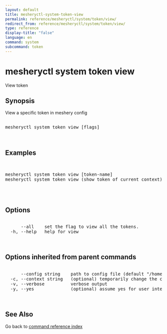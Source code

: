 ```yaml
---
layout: default
title: mesheryctl-system-token-view
permalink: reference/mesheryctl/system/token/view/
redirect_from: reference/mesheryctl/system/token/view/
type: reference
display-title: "false"
language: en
command: system
subcommand: token
---
```


# mesheryctl system token view

View token

## Synopsis

View a specific token in meshery config

<pre class='codeblock-pre'>
<div class='codeblock'>
mesheryctl system token view [flags]

</div>
</pre> 

## Examples

<pre class='codeblock-pre'>
<div class='codeblock'>

mesheryctl system token view [token-name]
mesheryctl system token view (show token of current context)
	

</div>
</pre> 

## Options

<pre class='codeblock-pre'>
<div class='codeblock'>
      --all    set the flag to view all the tokens.
  -h, --help   help for view

</div>
</pre>

## Options inherited from parent commands

<pre class='codeblock-pre'>
<div class='codeblock'>
      --config string    path to config file (default "/home/admin-pc/.meshery/config.yaml")
  -c, --context string   (optional) temporarily change the current context.
  -v, --verbose          verbose output
  -y, --yes              (optional) assume yes for user interactive prompts.

</div>
</pre>

## See Also

Go back to [command reference index](/reference/mesheryctl/) 
